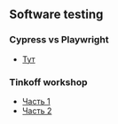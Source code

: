 ## Software testing

### Cypress **vs** Playwright
- [Тут](CypressPlaywright.md)

### Tinkoff workshop

- [Часть 1](part1/index.html)
- [Часть 2](part2/index.html)
